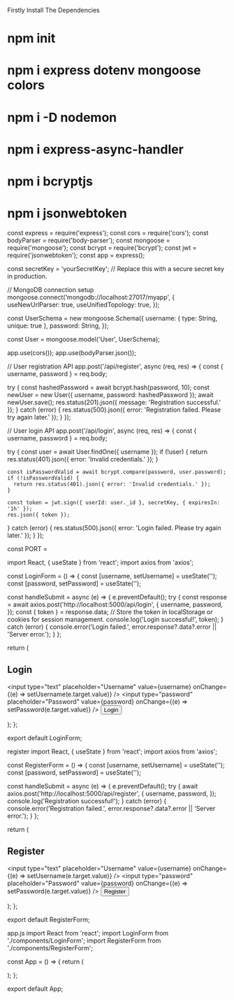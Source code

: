 Firstly Install The Dependencies

# npm init
# npm i express dotenv mongoose colors
# npm i -D nodemon
# npm i express-async-handler
# npm i bcryptjs
# npm i jsonwebtoken

const express = require('express');
const cors = require('cors');
const bodyParser = require('body-parser');
const mongoose = require('mongoose');
const bcrypt = require('bcrypt');
const jwt = require('jsonwebtoken');
const app = express();

const secretKey = 'yourSecretKey'; // Replace this with a secure secret key in production.

// MongoDB connection setup
mongoose.connect('mongodb://localhost:27017/myapp', {
  useNewUrlParser: true,
  useUnifiedTopology: true,
});

const UserSchema = new mongoose.Schema({
  username: { type: String, unique: true },
  password: String,
});

const User = mongoose.model('User', UserSchema);

app.use(cors());
app.use(bodyParser.json());

// User registration API
app.post('/api/register', async (req, res) => {
  const { username, password } = req.body;

  try {
    const hashedPassword = await bcrypt.hash(password, 10);
    const newUser = new User({ username, password: hashedPassword });
    await newUser.save();
    res.status(201).json({ message: 'Registration successful.' });
  } catch (error) {
    res.status(500).json({ error: 'Registration failed. Please try again later.' });
  }
});

// User login API
app.post('/api/login', async (req, res) => {
  const { username, password } = req.body;

  try {
    const user = await User.findOne({ username });
    if (!user) {
      return res.status(401).json({ error: 'Invalid credentials.' });
    }

    const isPasswordValid = await bcrypt.compare(password, user.password);
    if (!isPasswordValid) {
      return res.status(401).json({ error: 'Invalid credentials.' });
    }

    const token = jwt.sign({ userId: user._id }, secretKey, { expiresIn: '1h' });
    res.json({ token });
  } catch (error) {
    res.status(500).json({ error: 'Login failed. Please try again later.' });
  }
});

const PORT = 


import React, { useState } from 'react';
import axios from 'axios';

const LoginForm = () => {
  const [username, setUsername] = useState('');
  const [password, setPassword] = useState('');

  const handleSubmit = async (e) => {
    e.preventDefault();
    try {
      const response = await axios.post('http://localhost:5000/api/login', {
        username,
        password,
      });
      const { token } = response.data;
      // Store the token in localStorage or cookies for session management.
      console.log('Login successful!', token);
    } catch (error) {
      console.error('Login failed.', error.response?.data?.error || 'Server error.');
    }
  };

  return (
    <form onSubmit={handleSubmit}>
      <h2>Login</h2>
      <input
        type="text"
        placeholder="Username"
        value={username}
        onChange={(e) => setUsername(e.target.value)}
      />
      <input
        type="password"
        placeholder="Password"
        value={password}
        onChange={(e) => setPassword(e.target.value)}
      />
      <button type="submit">Login</button>
    </form>
  );
};

export default LoginForm;


register 
import React, { useState } from 'react';
import axios from 'axios';

const RegisterForm = () => {
  const [username, setUsername] = useState('');
  const [password, setPassword] = useState('');

  const handleSubmit = async (e) => {
    e.preventDefault();
    try {
      await axios.post('http://localhost:5000/api/register', {
        username,
        password,
      });
      console.log('Registration successful!');
    } catch (error) {
      console.error('Registration failed.', error.response?.data?.error || 'Server error.');
    }
  };

  return (
    <form onSubmit={handleSubmit}>
      <h2>Register</h2>
      <input
        type="text"
        placeholder="Username"
        value={username}
        onChange={(e) => setUsername(e.target.value)}
      />
      <input
        type="password"
        placeholder="Password"
        value={password}
        onChange={(e) => setPassword(e.target.value)}
      />
      <button type="submit">Register</button>
    </form>
  );
};

export default RegisterForm;

app.js 
import React from 'react';
import LoginForm from './components/LoginForm';
import RegisterForm from './components/RegisterForm';

const App = () => {
  return (
    <div>
      <LoginForm />
      <RegisterForm />
    </div>
  );
};

export default App;
